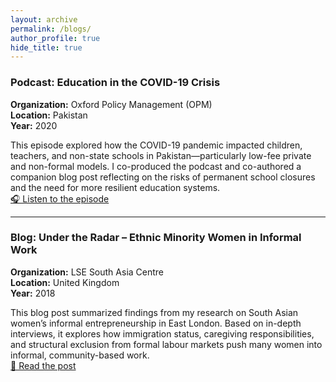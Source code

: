 ```yaml
---
layout: archive
permalink: /blogs/
author_profile: true
hide_title: true
---
```


### Podcast: Education in the COVID-19 Crisis  
**Organization:** Oxford Policy Management (OPM)  
**Location:** Pakistan  
**Year:** 2020  

This episode explored how the COVID-19 pandemic impacted children, teachers, and non-state schools in Pakistan—particularly low-fee private and non-formal models. I co-produced the podcast and co-authored a companion blog post reflecting on the risks of permanent school closures and the need for more resilient education systems.  
[🎧 Listen to the episode](https://www.opml.co.uk/insights/podcast-how-has-covid-19-affected-children-and-teachers-non-state-schools-pakistan)

---

### Blog: Under the Radar – Ethnic Minority Women in Informal Work  
**Organization:** LSE South Asia Centre  
**Location:** United Kingdom  
**Year:** 2018  

This blog post summarized findings from my research on South Asian women’s informal entrepreneurship in East London. Based on in-depth interviews, it explores how immigration status, caregiving responsibilities, and structural exclusion from formal labour markets push many women into informal, community-based work.  
[📖 Read the post](https://blogs.lse.ac.uk/southasia/2018/02/01/under-the-radar-explaining-participation-of-ethnic-minority-women-in-the-informal-economy/)
